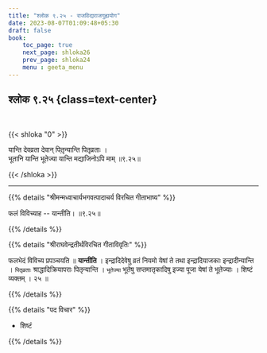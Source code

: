 ```yaml
---
title: "श्लोक ९.२५ - राजविद्यराजगुह्ययोग"
date: 2023-08-07T01:09:48+05:30
draft: false
book:
    toc_page: true
    next_page: shloka26
    prev_page: shloka24
    menu : geeta_menu
---
```




## श्लोक ९.२५ {class=text-center}

<br/>

{{< shloka  "0"  >}}

यान्ति देवव्रता देवान् पितृ़न्यान्ति पितृव्रताः ।   
भूतानि यान्ति भूतेज्या यान्ति मद्याजिनोऽपि माम् ॥९.२५॥

{{< /shloka >}}

---


{{% details "श्रीमन्मध्वाचार्यभगवत्पादाचर्य विरचित  गीताभाष्य" %}}

फलं विविच्याह -- यान्तीति। ॥९.२५॥

{{% /details %}}



{{% details "श्रीराघवेन्द्रतीर्थविरचित गीताविवृतिः" %}}

फलभेदं विविच्य प्रपञ्चयति ॥
**यान्तीति** । इन्द्रादिदेवेषु व्रतं नियमो
येषां ते तथा इन्द्रादियाजकाः इन्द्रादीन्यान्ति । 
`पितृव्रताः` श्राद्धादिक्रियापराः पितृन्यान्ति । 
`भूतेज्या` भूतेषु सप्तमातृकादिषु इज्या पूजा येषां ते 
भूतेज्याः । शिष्टं व्यक्तम्‌ । २५ ॥

{{% /details %}}



{{% details "पद विचार" %}}

- शिष्टं 

{{% /details %}}
